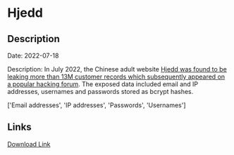 # Hjedd

## Description

Date: 2022-07-18

Description:
In July 2022, the Chinese adult website <a href="https://www.bitdefender.com.au/blog/hotforsecurity/leaky-platform-at-chinese-adult-platform-exposed-sensitive-info-of-14-million-users/" target="_blank" rel="noopener">Hjedd was found to be leaking more than 13M customer records which subsequently appeared on a popular hacking forum</a>. The exposed data included email and IP addresses, usernames and passwords stored as bcrypt hashes.


['Email addresses', 'IP addresses', 'Passwords', 'Usernames']

## Links

[Download Link](https://link-to.net/1229997/848.6555928937665/dynamic/?r=aGplZGQuY29t)